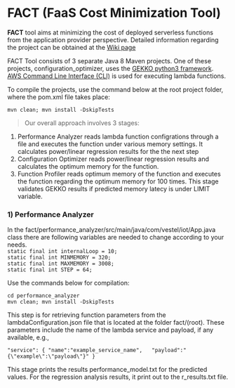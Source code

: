 # FACT (FaaS Cost Minimization Tool)

**FACT** tool aims at minimizing the cost of deployed serverless functions from the application provider perspective. Detailed information regarding the project can be obtained at the [Wiki page](https://github.com/ozgursedef/fact/wiki)

FACT Tool consists of 3 separate Java 8 Maven projects. One of these projects, configuration_optimizer, uses the [GEKKO python3 framework](https://gekko.readthedocs.io/en/latest/). [AWS Command Line Interface (CLI)](https://aws.amazon.com/cli/) is used for executing lambda functions.

To compile the projects, use the command below at the root project folder, where the pom.xml file takes place:

`mvn clean; mvn install -DskipTests`

> Our overall approach involves 3 stages: 
1. Performance Analyzer
reads lambda function configrations through a file and executes the function under various memory settings. It calculates power/linear regression results for the the next step
3. Configuration Optimizer
reads power/linear regression results and calculates the optimum memory for the function.
5. Function Profiler 
reads optimum memory of the function and executes the function regarding the optimum memory for 100 times. This stage validates GEKKO results if predicted memory latecy is under LIMIT variable.

### 1) Performance Analyzer
In the fact/performance_analyzer/src/main/java/com/vestel/iot/App.java class there are following variables are needed to change according to your needs.  
`static final int internalLoop = 10;`  
`static final int MINMEMORY = 320;`  
`static final int MAXMEMORY = 3008;`  
`static final int STEP = 64;`  

Use the commands below for compilation:

`cd performance_analyzer`  
`mvn clean; mvn install -DskipTests`

This step is for retrieving function parameters from the lambdaConfiguration.json file that is located at the folder fact/(root). These parameters include the name of the lambda service and payload, if any available, e.g.,


`"service": {
  "name":"example_service_name",  
  "payload":"{\"example\":\"payload\"}"
}`

This stage prints the results performance_model.txt for the predicted values. For the regression analysis results, it print out to the r_results.txt file.


